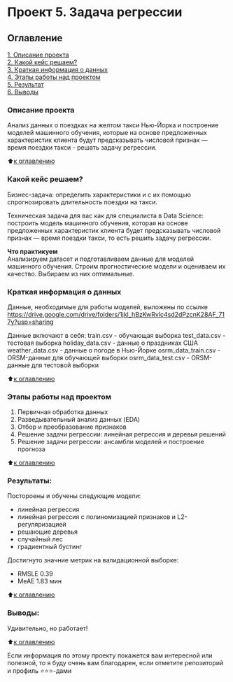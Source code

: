 # Проект 5. Задача регрессии

## Оглавление  
[1. Описание проекта](.README.md#Описание-проекта)  
[2. Какой кейс решаем?](.README.md#Какой-кейс-решаем)  
[3. Краткая информация о данных](.README.md#Краткая-информация-о-данных)  
[4. Этапы работы над проектом](.README.md#Этапы-работы-над-проектом)  
[5. Результат](.README.md#Результат)    
[6. Выводы](.README.md#Выводы) 

### Описание проекта    
Анализ данных о поездках на желтом такси Нью-Йорка и построение моделей машинного обучения, которые на основе предложенных характеристик клиента будут предсказывать числовой признак — время поездки такси - решать задачу регрессии.

:arrow_up:[к оглавлению](_)


### Какой кейс решаем?    
Бизнес-задача: определить характеристики и с их помощью спрогнозировать длительность поездки на такси.

Техническая задача для вас как для специалиста в Data Science: построить модель машинного обучения, которая на основе предложенных характеристик клиента будет предсказывать числовой признак — время поездки такси, то есть решить задачу регрессии.

**Что практикуем**     
Анализируем датасет и подготавливаем данные для моделей машинного обучения.
Строим прогностические модели и оцениваем их качество. Выбираем из них оптимальные.


### Краткая информация о данных
Данные, необходимые для работы моделей, выложены по ссылке https://drive.google.com/drive/folders/1jkl_hBzKwRvlc4sd2dPzcnK28AF_717y?usp=sharing

Данные включают в себя:
train.csv - обучающая выборка
test_data.csv - тестовая выборка
holiday_data.csv - данные о праздниках США
weather_data.csv - данные о погоде в Нью-Йорке
osrm_data_train.csv - ORSM-данные для обучающей выборки
osrm_data_test.csv - ORSM-данные для тестовой выборки
  
:arrow_up:[к оглавлению](.README.md#Оглавление)


### Этапы работы над проектом  
1. Первичная обработка данных
2. Разведывательный анализ данных (EDA)
3. Отбор и преобразование признаков
4. Решение задачи регрессии: линейная регрессия и деревья решений
5. Решение задачи регрессии: ансамбли моделей и построение прогноза

:arrow_up:[к оглавлению](.README.md#Оглавление)


### Результаты:  
Постороены и обучены следующие модели:
- линейная регрессия
- линейная регрессия с полиномизацией признаков и L2-регуляризацией
- решающие деревья
- случайный лес
- градиентный бустинг

Достигнуто значние метрик на валидационной выборке:
- RMSLE 0.39
- MeAE 1.83 мин


:arrow_up:[к оглавлению](.README.md#Оглавление)


### Выводы:  
Удивительно, но работает!

:arrow_up:[к оглавлению](.README.md#Оглавление)


Если информация по этому проекту покажется вам интересной или полезной, то я буду очень вам благодарен, если отметите репозиторий и профиль ⭐️⭐️⭐️-дами